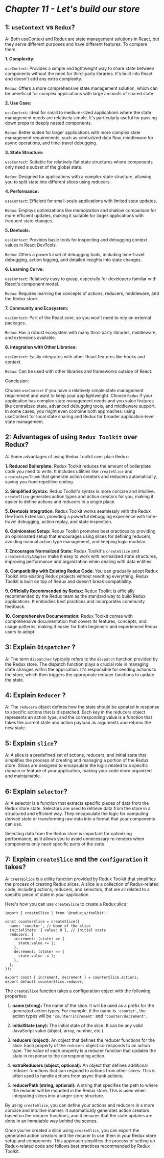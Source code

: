 # _Chapter 11 - Let's build our store_

## 1: `useContext` vs `Redux`?
A: Both useContext and Redux are state management solutions in React, 
but they serve different purposes and have different features. To compare them:

**1. Complexity:**

`useContext`: Provides a simple and lightweight way to share state between components without the need for third-party libraries. It's built into React and doesn't add any extra complexity.

`Redux`: Offers a more comprehensive state management solution, which can be beneficial for complex applications with large amounts of shared state.

**2. Use Case:**

`useContext`: Ideal for small to medium-sized applications where the state management needs are relatively simple. It's particularly useful for passing down props to deeply nested components.

`Redux`: Better suited for larger applications with more complex state management requirements, such as centralized data flow, middleware for async operations, and time-travel debugging.

**3. State Structure:**

`useContext`: Suitable for relatively flat state structures where components only need a subset of the global state.

`Redux`: Designed for applications with a complex state structure, allowing you to split state into different slices using reducers.

**4. Performance:**

`useContext`: Efficient for small-scale applications with limited state updates.

`Redux`: Employs optimizations like memoization and shallow comparison for more efficient updates, making it suitable for larger applications with frequent state changes.

**5. Devtools:**

`useContext`: Provides basic tools for inspecting and debugging context values in React DevTools.

`Redux`: Offers a powerful set of debugging tools, including time-travel debugging, action logging, and detailed insights into state changes.

**6. Learning Curve:**

`useContext`: Relatively easy to grasp, especially for developers familiar with React's component model.

`Redux`: Requires learning the concepts of actions, reducers, middleware, and the Redux store.

**7. Community and Ecosystem:**

`useContext`: Part of the React core, so you won't need to rely on external packages.

`Redux`: Has a robust ecosystem with many third-party libraries, middleware, and extensions available.

**8. Integration with Other Libraries:**

`useContext`: Easily integrates with other React features like hooks and context.

`Redux`: Can be used with other libraries and frameworks outside of React.

Conclusion:

Choose `useContext` if you have a relatively simple state management requirement and want to keep your app lightweight. 
Choose `Redux` if your application has complex state management needs and you value features like centralized state, advanced debugging tools, and middleware support. In some cases, you might even combine both approaches: using useContext for local state sharing and Redux for broader application-level state management.

## 2: Advantages of using `Redux Toolkit` over Redux?
A: Some advantages of using Redux Toolkit over plain Redux:

**1. Reduced Boilerplate:**
   Redux Toolkit reduces the amount of boilerplate code you need to write. It includes utilities like `createSlice` and `createAsyncThunk` that generate action creators and reducers automatically, saving you from repetitive coding.

**2. Simplified Syntax:**
   Redux Toolkit's syntax is more concise and intuitive. `createSlice` generates action types and action creators for you, making it easier to define actions and reducers in a single place.

**5. Devtools Integration:**
   Redux Toolkit works seamlessly with the Redux DevTools Extension, providing a powerful debugging experience with time-travel debugging, action replay, and state inspection.

**6. Opinionated Setup:**
   Redux Toolkit promotes best practices by providing an opinionated setup that encourages using slices for defining reducers, avoiding manual action type management, and keeping logic modular.

**7. Encourages Normalized State:**
   Redux Toolkit's `createSlice` and `createEntityAdapter` make it easy to work with normalized state structures, improving performance and organization when dealing with data entities.

**8. Compatibility with Existing Redux Code:**
   You can gradually adopt Redux Toolkit into existing Redux projects without rewriting everything. Redux Toolkit is built on top of Redux and doesn't break compatibility.

**9. Officially Recommended by Redux:**
   Redux Toolkit is officially recommended by the Redux team as the standard way to build Redux applications. It embodies best practices and incorporates community feedback.

**10. Comprehensive Documentation:**
   Redux Toolkit comes with comprehensive documentation that covers its features, concepts, and usage patterns, making it easier for both beginners and experienced Redux users to adopt.

## 3: Explain `Dispatcher` ?
A: The term `dispatcher` typically refers to the `dispatch` function provided by the Redux store. The dispatch function plays a crucial role in managing state changes within the application. It's responsible for sending actions to the store, which then triggers the appropriate reducer functions to update the state.

## 4: Explain `Reducer` ?
A: The `reducers` object defines how the state should be updated in response to specific actions that is dispatched. Each key in the reducers object represents an action type, and the corresponding value is a function that takes the current state and action payload as arguments and returns the new state.
## 5: Explain `slice`?
A: A slice is a predefined set of actions, reducers, and initial state that simplifies the process of creating and managing a portion of the Redux store. Slices are designed to encapsulate the logic related to a specific domain or feature of your application, making your code more organized and maintainable.

## 6: Explain `selector`?
A: A selector is a function that extracts specific pieces of data from the Redux store state. Selectors are used to retrieve data from the store in a structured and efficient way. They encapsulate the logic for computing derived state or transforming raw data into a format that your components can use.

Selecting data from the Redux store is important for optimizing performance, as it allows you to avoid unnecessary re-renders when components only need specific parts of the state.

 
## 7: Explain `createSlice` and the `configuration` it takes?
A: `createSlice` is a utility function provided by Redux Toolkit that simplifies the process of creating Redux slices. A slice is a collection of Redux-related code, including actions, reducers, and selectors, that are all related to a specific piece of state in your application.

Here's how you can use `createSlice` to create a Redux slice:

```
import { createSlice } from '@reduxjs/toolkit';

const counterSlice = createSlice({
  name: 'counter', // Name of the slice
  initialState: { value: 0 }, // Initial state
  reducers: {
    increment: (state) => {
      state.value += 1;
    },
    decrement: (state) => {
      state.value -= 1;
    },
  },
});

export const { increment, decrement } = counterSlice.actions;
export default counterSlice.reducer;
```

The `createSlice` function takes a configuration object with the following properties:

1. **name (string):**
   The name of the slice. It will be used as a prefix for the generated action types. For example, if the name is `'counter'`, the action types will be `'counter/increment'` and `'counter/decrement'`.

2. **initialState (any):**
   The initial state of the slice. It can be any valid JavaScript value (object, array, number, etc.).

3. **reducers (object):**
   An object that defines the reducer functions for the slice. Each property of the `reducers` object corresponds to an action type. The value of each property is a reducer function that updates the state in response to the corresponding action.

4. **extraReducers (object, optional):**
   An object that defines additional reducer functions that can respond to actions from other slices. This is often used to handle actions from async thunk actions.

5. **reducerPath (string, optional):**
   A string that specifies the path to where the reducer will be mounted in the Redux store. This is used when integrating slices into a larger store structure.

By using `createSlice`, you can define your actions and reducers in a more concise and intuitive manner. It automatically generates action creators based on the reducer functions, and it ensures that the state updates are done in an immutable way behind the scenes.

Once you've created a slice using `createSlice`, you can export the generated action creators and the reducer to use them in your Redux store setup and components. This approach simplifies the process of setting up Redux-related code and follows best practices recommended by Redux Toolkit.